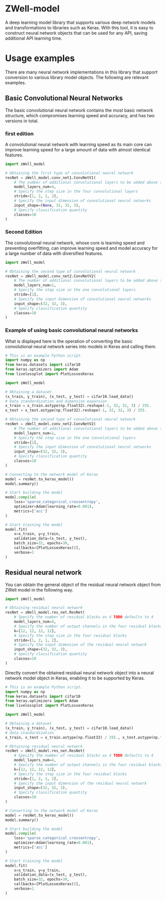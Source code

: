 # ZWell-model

A deep learning model library that supports various deep network models and transformations to libraries such as Keras.
With this tool, it is easy to construct neural network objects that can be used for any API, saving additional API
learning time.

# Usage examples

There are many neural network implementations in this library that support conversion to various library model objects.
The following are relevant examples.

## Basic Convolutional Neural Networks

The basic convolutional neural network contains the most basic network structure, which compromises learning speed and
accuracy, and has two versions in total.

### first edition

A convolutional neural network with learning speed as its main core can improve learning speed for a large amount of
data with almost identical features.

```python
import zWell_model

# Obtaining the first type of convolutional neural network
resNet = zWell_model.conv_net1.ConvNetV1(
    # The number of additional convolutional layers to be added above the specified infrastructure is 4. TODO defaults to 1
    model_layers_num=4,
    # Specify the step size in the four convolutional layers
    stride=[1, 2, 1, 2],
    # Specify the input dimension of convolutional neural networks
    input_shape=(None, 32, 32, 3),
    # Specify classification quantity
    classes=10
)
```

### Second Edition

The convolutional neural network, whose core is learning speed and preventing overfitting, can improve learning speed
and model accuracy for a large number of data with diversified features.

```python
import zWell_model

# Obtaining the second type of convolutional neural network
resNet = zWell_model.conv_net2.ConvNetV2(
    # The number of additional convolutional layers to be added above the specified infrastructure is 1. TODO defaults to 1
    model_layers_num=1,
    # Specify the step size in the one convolutional layers
    stride=[1],
    # Specify the input dimension of convolutional neural networks
    input_shape=(32, 32, 3),
    # Specify classification quantity
    classes=10
)
```

### Example of using basic convolutional neural networks

What is displayed here is the operation of converting the basic convolutional neural network series into models in Keras
and calling them.

```python
# This is an example Python script.
import numpy as np
from keras.datasets import cifar10
from keras.optimizers import Adam
from livelossplot import PlotLossesKeras

import zWell_model

# Obtaining a dataset
(x_train, y_train), (x_test, y_test) = cifar10.load_data()
# Data standardization and dimension expansion
x_train = x_train.astype(np.float32).reshape(-1, 32, 32, 3) / 255.
x_test = x_test.astype(np.float32).reshape(-1, 32, 32, 3) / 255.

# Obtaining the second type of convolutional neural network
resNet = zWell_model.conv_net2.ConvNetV2(
    # The number of additional convolutional layers to be added above the specified infrastructure is 1. TODO defaults to 1
    model_layers_num=1,
    # Specify the step size in the one convolutional layers
    stride=[1],
    # Specify the input dimension of convolutional neural networks
    input_shape=(32, 32, 3),
    # Specify classification quantity
    classes=10
)

# Converting to the network model of Keras
model = resNet.to_keras_model()
model.summary()

# Start building the model
model.compile(
    loss='sparse_categorical_crossentropy',
    optimizer=Adam(learning_rate=0.001),
    metrics=['acc']
)

# Start training the model
model.fit(
    x=x_train, y=y_train,
    validation_data=(x_test, y_test),
    batch_size=32, epochs=30,
    callbacks=[PlotLossesKeras()],
    verbose=1
)
```

## Residual neural network

You can obtain the general object of the residual neural network object from ZWell model in the following way.

```python
import zWell_model

# Obtaining residual neural network
resNet = zWell_model.res_net.ResNet(
    # Specify the number of residual blocks as 4 TODO defaults to 4
    model_layers_num=4,
    # Specify the number of output channels in the four residual blocks
    k=[12, 12, 12, 12],
    # Specify the step size in the four residual blocks
    stride=[1, 2, 1, 2],
    # Specify the input dimension of the residual neural network
    input_shape=(32, 32, 3),
    # Specify classification quantity
    classes=10
)
```

Directly convert the obtained residual neural network object into a neural network model object in Keras, enabling it to
be supported by Keras.

```python
# This is an example Python script.
import numpy as np
from keras.datasets import cifar10
from keras.optimizers import Adam
from livelossplot import PlotLossesKeras

import zWell_model

# Obtaining a dataset
(x_train, y_train), (x_test, y_test) = cifar10.load_data()
# data standardization
x_train, x_test = x_train.astype(np.float32) / 255., x_test.astype(np.float32) / 255.

# Obtaining residual neural network
resNet = zWell_model.res_net.ResNet(
    # Specify the number of residual blocks as 4 TODO defaults to 4
    model_layers_num=4,
    # Specify the number of output channels in the four residual blocks
    k=[12, 12, 12, 12],
    # Specify the step size in the four residual blocks
    stride=[1, 2, 1, 2],
    # Specify the input dimension of the residual neural network
    input_shape=(32, 32, 3),
    # Specify classification quantity
    classes=10
)

# Converting to the network model of Keras
model = resNet.to_keras_model()
model.summary()

# Start building the model
model.compile(
    loss='sparse_categorical_crossentropy',
    optimizer=Adam(learning_rate=0.001),
    metrics=['acc']
)

# Start training the model
model.fit(
    x=x_train, y=y_train,
    validation_data=(x_test, y_test),
    batch_size=32, epochs=30,
    callbacks=[PlotLossesKeras()],
    verbose=1
)
```
